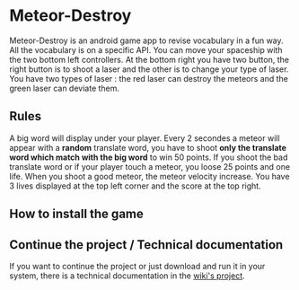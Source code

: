 # Meteor-Destroy
Meteor-Destroy is an android game app to revise vocabulary in a fun way. All the vocabulary is on a specific API. You can move your spaceship with the two bottom left controllers. At the bottom right you have two button, the right button is to shoot a laser and the other is to change your type of laser. You have two types of laser : the red laser can destroy the meteors and the green laser can deviate them.

## Rules
A big word will display under your player. Every 2 secondes a meteor will appear with a **random** translate word, you have to shoot **only the translate word which match with the big word** to win 50 points. If you shoot the bad translate word or if your player touch a meteor, you loose 25 points and one life. When you shoot a good meteor, the meteor velocity increase. You have 3 lives displayed at the top left corner and the score at the top right.

## How to install the game

## Continue the project / Technical documentation
If you want to continue the project or just download and run it in your system, there is a technical documentation in the [wiki's project](https://github.com/gollgot/Meteor-Destroy-Vox/wiki/Getting-Started).

